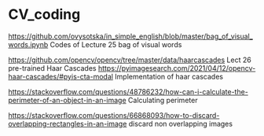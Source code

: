 # CV_coding
https://github.com/ovysotska/in_simple_english/blob/master/bag_of_visual_words.ipynb
Codes of Lecture 25  bag of visual words
 
https://github.com/opencv/opencv/tree/master/data/haarcascades
Lect 26 pre-trained Haar Cascades
https://pyimagesearch.com/2021/04/12/opencv-haar-cascades/#pyis-cta-modal
Implementation of haar cascades

https://stackoverflow.com/questions/48786232/how-can-i-calculate-the-perimeter-of-an-object-in-an-image
Calculating perimeter

https://stackoverflow.com/questions/66868093/how-to-discard-overlapping-rectangles-in-an-image
discard non overlapping images
